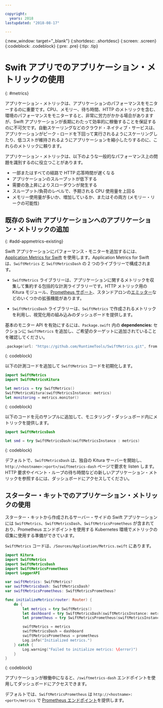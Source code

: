 ```yaml
---

copyright:
  years: 2018
lastupdated: "2018-08-17"

---
```


{:new_window: target="_blank"}
{:shortdesc: .shortdesc}
{:screen: .screen}
{:codeblock: .codeblock}
{:pre: .pre}
{:tip: .tip}

# Swift アプリでのアプリケーション・メトリックの使用
{: #metrics}

アプリケーション・メトリックは、アプリケーションのパフォーマンスをモニターするのに重要です。CPU、メモリー、待ち時間、HTTP のメトリックを含む、環境のパフォーマンスをモニターすると、非常に労力がかかる場合がありますが、Swift アプリケーションが長期にわたって効率的に稼働することを保証するのに不可欠です。自動スケーリングなどのクラウド・ネイティブ・サービスは、アプリケーションがピーク・ロードを下回って実行されるようにスケーリングしたり、低コストが維持されるようにアプリケーションを縮小したりするのに、これらのメトリックに頼ります。

アプリケーション・メトリックは、以下のような一般的なパフォーマンス上の問題を識別するのに役立つことがあります。

* 一部またはすべての経路で HTTP 応答時間が遅くなる
* アプリケーションのスループットが低下する
* 需要の急上昇によりスローダウンが発生する
* スループット/負荷のレベルで、予期される CPU 使用量を上回る
* メモリー使用量が多いか、増加しているか、またはその両方 (メモリー・リークの可能性)

## 既存の Swift アプリケーションへのアプリケーション・メトリックの追加
{: #add-appmetrics-existing}

Swift アプリケーションにパフォーマンス・モニターを追加するには、[Application Metrics for Swift](https://developer.ibm.com/swift/monitoring-diagnostics/application-metrics-for-swift/) を使用します。Application Metrics for Swift は、`SwiftMetrics` と `SwiftMetricsDash` の 2 つのライブラリーで構成されます。

* `SwiftMetrics` ライブラリーは、アプリケーションに関するメトリックを収集して集約する包括的な計測ライブラリーです。HTTP メトリック用の Kitura モジュール、[Prometheus サポート](https://github.com/RuntimeTools/SwiftMetrics#prometheus-support)、スタンドアロンの[エミッター](https://github.com/RuntimeTools/SwiftMetrics#application-metrics-for-swift-agent)などのいくつかの拡張機能があります。

* `SwiftMetricsDash` ライブラリーは、`SwiftMetrics` で作成されるメトリックを利用し、視覚化用の組み込みのダッシュボードを提供します。


基本のモニター API を有効にするには、`Package.swift` 内の **dependencies:** セクションに `SwiftMetrics` を追加し、ご希望のターゲットに追加されていることを確認してください。
```swift
.package(url: "https://github.com/RuntimeTools/SwiftMetrics.git", from: "2.4.0")
```
{: codeblock}

以下の計測コードを追加して `SwiftMetrics` コードを初期化します。
```swift
import SwiftMetrics
import SwiftMetricsKitura

let metrics = try SwiftMetrics()
SwiftMetricsKitura(swiftMetricsInstance: metrics)
let monitoring = metrics.monitor()
```
{: codeblock}

以下のコードを元のサンプルに追加して、モニタリング・ダッシュボード内にメトリックを提供します。
```swift
import SwiftMetricsDash

let smd = try SwiftMetricsDash(swiftMetricsInstance : metrics)
```  
{: codeblock}

デフォルトで、`SwiftMetricsDash` は、独自の Kitura サーバーを開始し、`http://<hostname>:<port>/swiftmetrics-dash` ページで要求を listen します。
HTTP 要求やイベント・ループの待ち時間などの新しいアプリケーション・メトリックを参照するには、ダッシュボードにアクセスしてください。

## スターター・キットでのアプリケーション・メトリックの使用

スターター・キットから作成されるサーバー・サイドの Swift アプリケーションには `SwiftMetrics`、`SwiftMetricsDash`、`SwiftMetricsPrometheus` が含まれており、Prometheus エンドポイントを使用する Kubernetes 環境でメトリックの収集に使用する準備ができています。

`SwiftMetrics` コードは、`/Sources/Application/Metrics.swift` にあります。
```swift
import Kitura
import SwiftMetrics
import SwiftMetricsDash
import SwiftMetricsPrometheus
import LoggerAPI

var swiftMetrics: SwiftMetrics?
var swiftMetricsDash: SwiftMetricsDash?
var swiftMetricsPrometheus: SwiftMetricsPrometheus?

func initializeMetrics(router: Router) {
    do {
        let metrics = try SwiftMetrics()
        let dashboard = try SwiftMetricsDash(swiftMetricsInstance: metrics, endpoint: router)
        let prometheus = try SwiftMetricsPrometheus(swiftMetricsInstance: metrics, endpoint: router)

        swiftMetrics = metrics
        swiftMetricsDash = dashboard
        swiftMetricsPrometheus = prometheus
        Log.info("Initialized metrics.")
    } catch {
        Log.warning("Failed to initialize metrics: \(error)")
    }
}
```
{: codeblock}

アプリケーションが稼働中になると、`/swiftmetrics-dash` エンドポイントを使用してダッシュボードにアクセスできます。

デフォルトでは、`SwiftMetricsPrometheus` は `http://<hostname>:<port>/metrics` で [Prometheus エンドポイント](https://prometheus.io/)を提供します。
